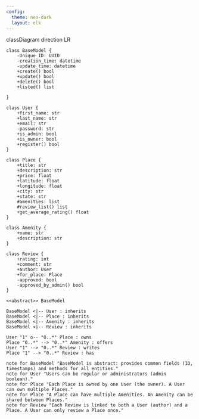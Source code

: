 ```yaml
---
config:
  theme: neo-dark
  layout: elk
---
```

classDiagram
direction LR

    class BaseModel {
        -Unique_ID: UUID
        -creation_time: datetime
        -update_time: datetime
        +create() bool
        +update() bool
        +delete() bool
        +listed() list

    }

    class User {
        +first_name: str
        +last_name: str
        +email: str
        -password: str
        +is_admin: bool
        +is_owner: bool
        +register() bool
    }

    class Place {
        +title: str
        +description: str
        +price: float
        +latitude: float
        +longitude: float
        +city: str
        +state: str
        #amenities: list
        #review_list() list
        +get_average_rating() float
    }

    class Amenity {
        +name: str
        +description: str
    }

    class Review {
        +rating: int
        +comment: str
        +author: User
        +for_place: Place
        -approved: bool
        -approved_by_admin() bool
    }

    <<abstract>> BaseModel

    BaseModel <|-- User : inherits
    BaseModel <|-- Place : inherits
    BaseModel <|-- Amenity : inherits
    BaseModel <|-- Review : inherits

    User "1" o-- "0..*" Place : owns
    Place "0..*" --> "0..*" Amenity : offers
    User "1" --> "0..*" Review : writes
    Place "1" --> "0..*" Review : has

    note for BaseModel "BaseModel is abstract: provides common fields (ID, timestamps) and methods for all entities."
    note for User "Users can be regular or administrators (admin boolean)."
    note for Place "Each Place is owned by one User (the owner). A User can own multiple Places."
    note for Place "A Place can have multiple Amenities. An Amenity can be shared between Places."
    note for Review "Each Review is linked to both a User (author) and a Place. A User can only review a Place once."
